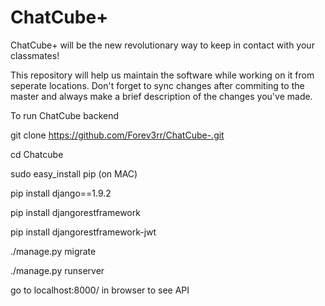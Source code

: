 # ChatCube+
ChatCube+ will be the new revolutionary way to keep in contact with your classmates!

This repository will help us maintain the software while working on it from seperate
locations. Don't forget to sync changes after commiting to the master and always make
a brief description of the changes you've made.

To run ChatCube backend

git clone https://github.com/Forev3rr/ChatCube-.git

cd Chatcube

sudo easy_install pip (on MAC)

pip install django==1.9.2

pip install djangorestframework

pip install djangorestframework-jwt

./manage.py migrate

./manage.py runserver

go to localhost:8000/ in browser to see API
